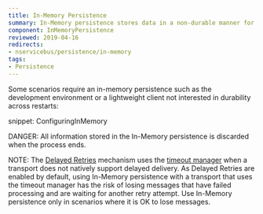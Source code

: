 ```yaml
---
title: In-Memory Persistence
summary: In-Memory persistence stores data in a non-durable manner for development-time only
component: InMemoryPersistence
reviewed: 2019-04-16
redirects:
- nservicebus/persistence/in-memory
tags:
- Persistence
---
```


Some scenarios require an in-memory persistence such as the development environment or a lightweight client not interested in durability across restarts:

snippet: ConfiguringInMemory

DANGER: All information stored in the In-Memory persistence is discarded when the process ends.

NOTE: The [Delayed Retries](/nservicebus/recoverability/#delayed-retries) mechanism uses the [timeout manager](/nservicebus/messaging/timeout-manager.md) when a transport does not natively support delayed delivery. As Delayed Retries are enabled by default, using In-Memory persistence with a transport that uses the timeout manager has the risk of losing messages that have failed processing and are waiting for another retry attempt. Use In-Memory persistence only in scenarios where it is OK to lose messages.
